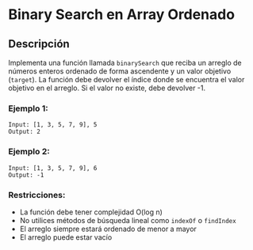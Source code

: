 # Binary Search en Array Ordenado

## Descripción

Implementa una función llamada `binarySearch` que reciba un arreglo de números enteros ordenado de forma ascendente y un valor objetivo (`target`). La función debe devolver el índice donde se encuentra el valor objetivo en el arreglo. Si el valor no existe, debe devolver -1.

### Ejemplo 1:
```
Input: [1, 3, 5, 7, 9], 5
Output: 2
```

### Ejemplo 2:
```
Input: [1, 3, 5, 7, 9], 6
Output: -1
```

### Restricciones:
- La función debe tener complejidad O(log n)
- No utilices métodos de búsqueda lineal como `indexOf` o `findIndex`
- El arreglo siempre estará ordenado de menor a mayor
- El arreglo puede estar vacío
